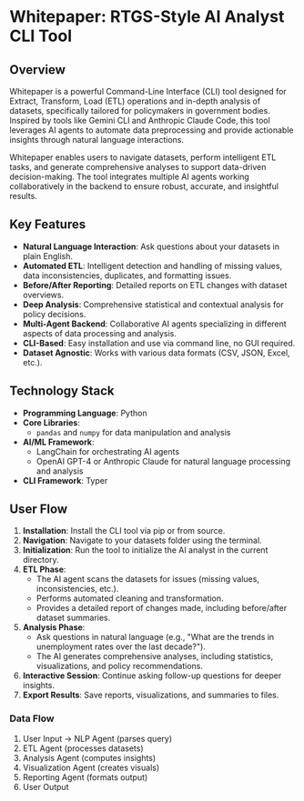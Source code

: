 # Whitepaper: RTGS-Style AI Analyst CLI Tool

## Overview

Whitepaper is a powerful Command-Line Interface (CLI) tool designed for Extract, Transform, Load (ETL) operations and in-depth analysis of datasets, specifically tailored for policymakers in government bodies. Inspired by tools like Gemini CLI and Anthropic Claude Code, this tool leverages AI agents to automate data preprocessing and provide actionable insights through natural language interactions.

 Whitepaper enables users to navigate datasets, perform intelligent ETL tasks, and generate comprehensive analyses to support data-driven decision-making. The tool integrates multiple AI agents working collaboratively in the backend to ensure robust, accurate, and insightful results.

## Key Features

- **Natural Language Interaction**: Ask questions about your datasets in plain English.
- **Automated ETL**: Intelligent detection and handling of missing values, data inconsistencies, duplicates, and formatting issues.
- **Before/After Reporting**: Detailed reports on ETL changes with dataset overviews.
- **Deep Analysis**: Comprehensive statistical and contextual analysis for policy decisions.
- **Multi-Agent Backend**: Collaborative AI agents specializing in different aspects of data processing and analysis.
- **CLI-Based**: Easy installation and use via command line, no GUI required.
- **Dataset Agnostic**: Works with various data formats (CSV, JSON, Excel, etc.).

## Technology Stack

- **Programming Language**: Python 
- **Core Libraries**:
  - `pandas` and `numpy` for data manipulation and analysis
- **AI/ML Framework**:
  - LangChain for orchestrating AI agents
  - OpenAI GPT-4 or Anthropic Claude for natural language processing and analysis
- **CLI Framework**:  Typer 


## User Flow

1. **Installation**: Install the CLI tool via pip or from source.
2. **Navigation**: Navigate to your datasets folder using the terminal.
3. **Initialization**: Run the tool to initialize the AI analyst in the current directory.
4. **ETL Phase**:
   - The AI agent scans the datasets for issues (missing values, inconsistencies, etc.).
   - Performs automated cleaning and transformation.
   - Provides a detailed report of changes made, including before/after dataset summaries.
5. **Analysis Phase**:
   - Ask questions in natural language (e.g., "What are the trends in unemployment rates over the last decade?").
   - The AI generates comprehensive analyses, including statistics, visualizations, and policy recommendations.
6. **Interactive Session**: Continue asking follow-up questions for deeper insights.
7. **Export Results**: Save reports, visualizations, and summaries to files.


### Data Flow

1. User Input → NLP Agent (parses query)
2. ETL Agent (processes datasets)
3. Analysis Agent (computes insights)
4. Visualization Agent (creates visuals)
5. Reporting Agent (formats output)
6. User Output

